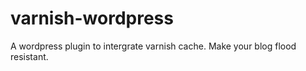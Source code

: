 varnish-wordpress
=================

A wordpress plugin to intergrate varnish cache.  Make your blog flood resistant.
